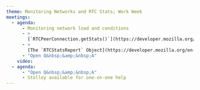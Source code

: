 ```yaml
---
theme: Monitoring Networks and RTC Stats; Work Week
meetings:
  - agenda:
      - Monitoring network load and conditions
      - >
        [`RTCPeerConnection.getStats()`](https://developer.mozilla.org/en-US/docs/Web/API/RTCPeerConnection/getStats)
      - >
        [The `RTCStatsReport` Object](https://developer.mozilla.org/en-US/docs/Web/API/RTCStatsReport)
      - "Open Q&nbsp;&amp;&nbsp;A"
    video:
  - agenda:
      - "Open Q&nbsp;&amp;&nbsp;A"
      - Stolley available for one-on-one help
---
```

